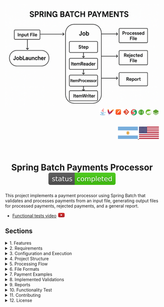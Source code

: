 <div align = "center">
  <img src="./src/main/resources/static/img/spring_batch_payments.png" >
</div>


  <div align="right">
    <img width="24" height="24" src="./src/main/resources/static/icons/backend/java/png/java.png" />
    <img width="20" height="20" src="./src/main/resources/static/icons/devops/png/maven.png" />
    <img width="22" height="22" src="./src/main/resources/static/icons/devops/png/postman.png" />
    <img width="22" height="22" src="./src/main/resources/static/icons/devops/png/git.png" />
    <img width="20" height="20" src="./src/main/resources/static/icons/backend/java/png/junit.png" />
    <img width="20" height="20" src="./src/main/resources/static/icons/devops/png/swagger.png" /> 
    <img width="20" height="20" src="./src/main/resources/static/icons/backend/java/png/spring-boot.png" /> 
    <img width="20" height="20" src="./src/main/resources/static/icons/backend/java/png/spring-batch.png" />    
  </div>


<br>

<br>


<div align="right"> 
  <a href="https://github.com/andresWeitzel/Spring_Batch_Processing_Payments/blob/master/src/main/resources/static/translation/README.es.md">
    <img width="65" height="40" src="./src/main/resources/static/icons/translation/arg-flag.jpg" />
  </a> 
  <a href="https://github.com/andresWeitzel/Spring_Batch_Processing_Payments/blob/master/README.md">
    <img width="65" height="40" src="./src/main/resources/static/icons/translation/eeuu-flag.jpg" />
  </a> 
</div>

<br>

<br>

<div align="center">  

# Spring Batch Payments Processor ![Status](./src/main/resources/static/icons/badges/status-completed.svg)

</div>

This project implements a payment processor using Spring Batch that validates and processes payments from an input file, generating output files for processed payments, rejected payments, and a general report.

* [Functional tests video](https://www.youtube.com/watch?v=zPqArsLfH7o) <a href="https://www.youtube.com/watch?v=zPqArsLfH7o" target="_blank"> <img src="./src/main/resources/static/icons/social-networks/yt.png" width="25" /></a>


## Sections


<details>
<summary>1. Features</summary>

- Batch payment processing
- Amount, currency, and customer data validation
- Commission calculation
- Report generation
- Error handling and rejected payments
- Support for multiple currencies (USD, EUR, GBP, JPY)
</details>

<details>
<summary>2. Requirements</summary>

- Java 17 or higher
- Maven 3.6 or higher
- Spring Boot 2.7.0
- Spring Batch 4.3.6
</details>

<details>
<summary>3. Configuration and Execution</summary>

1. Clone the repository:
```bash
git clone [repository-url]
cd spring_batch_processing_payments
```

2. The project uses different profiles for development and production. To run in development mode:

```bash
mvn spring-boot:run -Dspring-boot.run.profiles=dev
```

</details>

<details>
<summary>4. Project Structure</summary>

```
src/main/java/com/example/batch/
├── config/         # Spring Batch configuration
├── model/          # Data models
├── processor/      # Payment processors
└── enums/          # Enumerations
```
</details>

<details>
<summary>5. Processing Flow</summary>

1. **Payment Reading**: Reads payments from `input/payments.txt`
2. **Validation and Processing**: 
   - Validates amounts (minimum: 10.00, maximum: 10000.00)
   - Validates supported currencies
   - Validates email format
   - Calculates commissions
3. **Result Writing**:
   - Valid payments → `output/processed_payments.txt`
   - Rejected payments → `output/rejected_payments.txt`
   - General report → `output/payment_report.txt`
</details>

<details>
<summary>6. File Formats</summary>

### Input File (payments.txt)
```
id,amount,currency,status,paymentDate,paymentType,customerName,customerEmail
1,100.00,USD,PENDING,2024-03-20T10:00:00,CREDIT_CARD,John Doe,john@example.com
2,500.00,EUR,PENDING,2024-03-20T10:05:00,DEBIT_CARD,Jane Smith,jane@example.com
3,1000.00,GBP,PENDING,2024-03-20T10:10:00,CREDIT_CARD,Bob Johnson,bob@example.com
4,5000.00,JPY,PENDING,2024-03-20T10:15:00,DEBIT_CARD,Alice Brown,alice@example.com
```

### Processed Payments File (processed_payments.txt)
```
id,amount,currency,status,paymentDate,paymentType,customerName,customerEmail,amountInUSD,commission,validationStatus
1,100.00,USD,PROCESSED,2024-03-20T10:00:00,CREDIT_CARD,John Doe,john@example.com,100.00,2.00,VALID
2,500.00,EUR,PROCESSED,2024-03-20T10:05:00,DEBIT_CARD,Jane Smith,jane@example.com,545.00,10.90,VALID
3,1000.00,GBP,PROCESSED,2024-03-20T10:10:00,CREDIT_CARD,Bob Johnson,bob@example.com,1270.00,25.40,VALID
4,5000.00,JPY,PROCESSED,2024-03-20T10:15:00,DEBIT_CARD,Alice Brown,alice@example.com,33.50,0.67,VALID
```

### Rejected Payments File (rejected_payments.txt)
```
id,amount,currency,status,paymentDate,paymentType,customerName,customerEmail,errorMessage
5,5.00,USD,INVALID,2024-03-20T10:20:00,CREDIT_CARD,Charlie Wilson,charlie@example.com,Amount is below minimum allowed: 10.0
6,15000.00,EUR,INVALID,2024-03-20T10:25:00,DEBIT_CARD,Diana Miller,diana@example.com,Amount exceeds maximum allowed: 10000.0
7,200.00,MXN,INVALID,2024-03-20T10:30:00,CREDIT_CARD,Edward Davis,edward@example.com,Unsupported currency: MXN
8,300.00,GBP,INVALID,2024-03-20T10:35:00,INVALID_TYPE,Frank Lee,frank@example.com,Invalid payment type: INVALID_TYPE
9,400.00,USD,INVALID,2024-03-20T10:40:00,CREDIT_CARD,Grace Kim,invalid-email,Invalid email format
10,500.00,EUR,INVALID,2024-03-20T10:45:00,DEBIT_CARD,Henry Park,,Email cannot be empty
11,600.00,GBP,INVALID,2024-03-20T10:50:00,CREDIT_CARD,Ivy Chen,ivy@example.com,Invalid or empty payment date
```

### General Report File (payment_report.txt)
```
=== Payment Processing Report ===
Processing Date: 2024-03-20T11:00:00
Total Processed Payments: 4
Total Rejected Payments: 7
Total Payments: 11

=== Currency Statistics ===
USD: 2 payments (1 processed, 1 rejected)
EUR: 3 payments (1 processed, 2 rejected)
GBP: 3 payments (1 processed, 2 rejected)
JPY: 1 payment (1 processed, 0 rejected)
MXN: 1 payment (0 processed, 1 rejected)

=== Payment Type Statistics ===
CREDIT_CARD: 6 payments
DEBIT_CARD: 4 payments
INVALID_TYPE: 1 payment

=== Rejection Reasons ===
Amount too low: 1
Amount too high: 1
Unsupported currency: 1
Invalid payment type: 1
Invalid email: 2
Invalid date: 1

=== Total Amounts ===
Total Processed (USD): 1948.40
Total Commissions (USD): 38.97
```
</details>

<details>
<summary>7. Payment Examples</summary>

### Valid Payments
1. USD payment within allowed range:
```
id,amount,currency,status,paymentDate,paymentType,customerName,customerEmail
1,100.00,USD,PENDING,2024-03-20T10:00:00,CREDIT_CARD,John Doe,john@example.com
2,500.00,USD,PENDING,2024-03-20T10:05:00,DEBIT_CARD,Jane Smith,jane@example.com
3,1000.00,USD,PENDING,2024-03-20T10:10:00,CREDIT_CARD,Bob Johnson,bob@example.com
```

2. EUR payment with valid email:
```
id,amount,currency,status,paymentDate,paymentType,customerName,customerEmail
4,500.00,EUR,PENDING,2024-03-20T11:00:00,DEBIT_CARD,Jane Smith,jane.smith@example.com
5,750.00,EUR,PENDING,2024-03-20T11:05:00,CREDIT_CARD,Alice Brown,alice.brown@example.com
6,2500.00,EUR,PENDING,2024-03-20T11:10:00,DEBIT_CARD,Charlie Wilson,charlie.wilson@example.com
```

3. GBP payment with varied amounts:
```
id,amount,currency,status,paymentDate,paymentType,customerName,customerEmail
7,50.00,GBP,PENDING,2024-03-20T12:00:00,CREDIT_CARD,David Miller,david.miller@example.com
8,200.00,GBP,PENDING,2024-03-20T12:05:00,DEBIT_CARD,Eva Garcia,eva.garcia@example.com
9,5000.00,GBP,PENDING,2024-03-20T12:10:00,CREDIT_CARD,Frank Lee,frank.lee@example.com
```

4. JPY payment with different payment types:
```
id,amount,currency,status,paymentDate,paymentType,customerName,customerEmail
10,10000.00,JPY,PENDING,2024-03-20T13:00:00,CREDIT_CARD,Grace Kim,grace.kim@example.com
11,50000.00,JPY,PENDING,2024-03-20T13:05:00,DEBIT_CARD,Henry Park,henry.park@example.com
12,100000.00,JPY,PENDING,2024-03-20T13:10:00,CREDIT_CARD,Ivy Chen,ivy.chen@example.com
```

### Rejected Payments
1. Very low amounts:
```
id,amount,currency,status,paymentDate,paymentType,customerName,customerEmail
13,5.00,USD,PENDING,2024-03-20T14:00:00,CREDIT_CARD,Jack Wilson,jack@example.com
14,1.00,EUR,PENDING,2024-03-20T14:05:00,DEBIT_CARD,Kate Brown,kate@example.com
15,0.50,GBP,PENDING,2024-03-20T14:10:00,CREDIT_CARD,Liam Davis,liam@example.com
```

2. Unsupported currencies:
```
id,amount,currency,status,paymentDate,paymentType,customerName,customerEmail
16,1000.00,MXN,PENDING,2024-03-20T15:00:00,DEBIT_CARD,Maria Garcia,maria@example.com
17,500.00,CAD,PENDING,2024-03-20T15:05:00,CREDIT_CARD,Noah Smith,noah@example.com
18,2000.00,AUD,PENDING,2024-03-20T15:10:00,DEBIT_CARD,Olivia Lee,olivia@example.com
```

3. Invalid emails:
```
id,amount,currency,status,paymentDate,paymentType,customerName,customerEmail
19,200.00,USD,PENDING,2024-03-20T16:00:00,CREDIT_CARD,Peter Davis,invalid-email
20,300.00,EUR,PENDING,2024-03-20T16:05:00,DEBIT_CARD,Quinn Wilson,not-an-email
21,400.00,GBP,PENDING,2024-03-20T16:10:00,CREDIT_CARD,Rachel Brown,missing@domain
```

4. Very high amounts:
```
id,amount,currency,status,paymentDate,paymentType,customerName,customerEmail
22,15000.00,USD,PENDING,2024-03-20T17:00:00,DEBIT_CARD,Sam Miller,sam@example.com
23,20000.00,EUR,PENDING,2024-03-20T17:05:00,CREDIT_CARD,Tina Garcia,tina@example.com
24,25000.00,GBP,PENDING,2024-03-20T17:10:00,DEBIT_CARD,Victor Lee,victor@example.com
```

5. Invalid or empty dates:
```
id,amount,currency,status,paymentDate,paymentType,customerName,customerEmail
25,100.00,USD,PENDING,,CREDIT_CARD,Will Smith,will@example.com
26,200.00,EUR,PENDING,invalid-date,DEBIT_CARD,Xena Brown,xena@example.com
27,300.00,GBP,PENDING,2024-13-45T25:61:99,CREDIT_CARD,Yara Davis,yara@example.com
```

6. Invalid payment types:
```
id,amount,currency,status,paymentDate,paymentType,customerName,customerEmail
28,100.00,USD,PENDING,2024-03-20T18:00:00,INVALID_TYPE,Zack Wilson,zack@example.com
29,200.00,EUR,PENDING,2024-03-20T18:05:00,UNKNOWN,Anna Brown,anna@example.com
30,300.00,GBP,PENDING,2024-03-20T18:10:00,,Bob Davis,bob@example.com
```
</details>

<details>
<summary>8. Implemented Validations</summary>

1. **Amount**:
   - Minimum: 10.00
   - Maximum: 10000.00

2. **Supported Currencies**:
   - USD (US Dollar)
   - EUR (Euro)
   - GBP (British Pound)
   - JPY (Japanese Yen)

3. **Email**:
   - Valid format
   - Cannot be empty

4. **Payment Date**:
   - Cannot be empty
   - ISO 8601 format
</details>

<details>
<summary>9. Reports</summary>

The system generates three types of output files:

1. **processed_payments.txt**: Contains all valid processed payments
2. **rejected_payments.txt**: Contains payments that failed validation
3. **payment_report.txt**: General report with processing statistics
</details>

<details>
<summary>10. Functionality Test</summary>

#### [See](https://www.youtube.com/watch?v=zPqArsLfH7o)

  <a href="https://www.youtube.com/watch?v=zPqArsLfH7o">
    <img src="./src/main/resources/static/img/Spring_Batch_Processing_Payments_yt.png" />
  </a> 


</details>



<details>
<summary>11. Contributing</summary>

1. Fork the project
2. Create your feature branch (`git checkout -b feature/AmazingFeature`)
3. Commit your changes (`git commit -m 'Add some AmazingFeature'`)
4. Push to the branch (`git push origin feature/AmazingFeature`)
5. Open a Pull Request
</details>

<details>
<summary>12. License</summary>

This project is under the MIT License - see the [LICENSE](LICENSE) file for details. 
